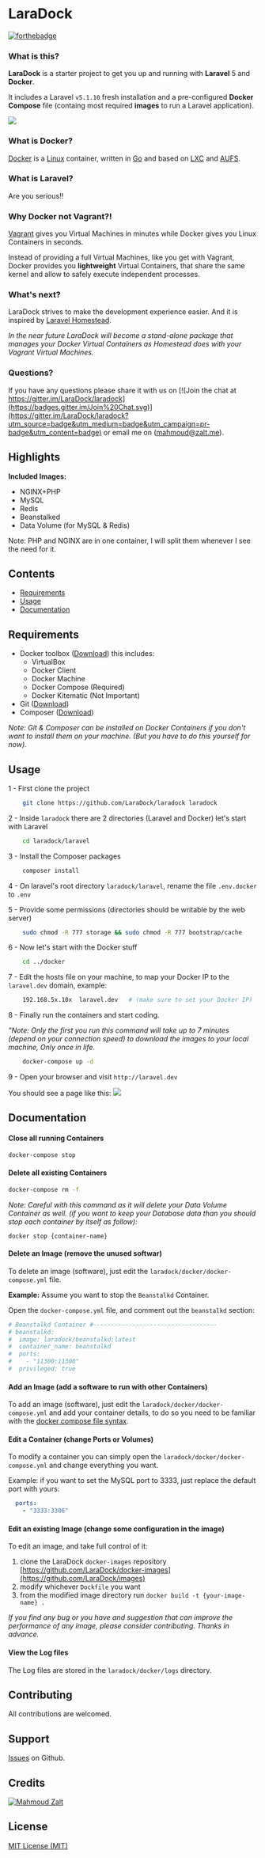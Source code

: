 # LaraDock


[![forthebadge](http://forthebadge.com/images/badges/built-with-love.svg)](http://www.zalt.me)

### What is this?

**LaraDock** is a starter project to get you up and running with **Laravel** 5 and **Docker**. 

It includes a Laravel `v5.1.10` fresh installation and a pre-configured **Docker Compose** file (containg most required **images** to run a Laravel application).


![](http://s11.postimg.org/uqpl3efab/laradock.jpg)


### What is Docker?

[Docker](https://www.docker.com) is a [Linux](https://www.linux.com) container, written in [Go](http://golang.org) and based on [LXC](https://en.wikipedia.org/wiki/LXC) and [AUFS](https://en.wikipedia.org/wiki/Aufs). 

### What is Laravel?

Are you serious!!

### Why Docker not Vagrant?!
[Vagrant](https://www.vagrantup.com) gives you Virtual Machines in minutes while Docker gives you Linux Containers in seconds.

Instead of providing a full Virtual Machines, like you get with Vagrant, Docker provides you **lightweight** Virtual Containers, that share the same kernel and allow to safely execute independent processes.


### What's next?

LaraDock strives to make the development experience easier.
And it is inspired by [Laravel Homestead](http://laravel.com/docs/master/homestead). 

*In the near future LaraDock will become a stand-alone package that manages your Docker Virtual Containers as Homestead does with your Vagrant Virtual Machines.*




### Questions?
If you have any questions please share it with us on [![Join the chat at https://gitter.im/LaraDock/laradock](https://badges.gitter.im/Join%20Chat.svg)](https://gitter.im/LaraDock/laradock?utm_source=badge&utm_medium=badge&utm_campaign=pr-badge&utm_content=badge) or email me on (mahmoud@zalt.me).


<a name="Highlights"></a>
## Highlights

__Included Images:__

- NGINX+PHP
- MySQL
- Redis
- Beanstalked
- Data Volume (for MySQL & Redis)

Note: PHP and NGINX are in one container, I will split them whenever I see the need for it.
	


## Contents

- [Requirements](#Requirements)
- [Usage](#Usage)
- [Documentation](#Documentation)



<a name="Requirements"></a>
## Requirements
- Docker toolbox ([Download](https://www.docker.com/toolbox)) this includes:
	- VirtualBox
	- Docker Client
	- Docker Machine
	- Docker Compose (Required)
	- Docker Kitematic (Not Important)
- Git ([Download](https://git-scm.com/downloads))
- Composer ([Download](https://getcomposer.org/download/))

*Note: Git & Composer can be installed on Docker Containers if you don't want to install them on your machine. (But you have to do this yourself for now).*


<a name="Usage"></a>
## Usage

1 - First clone the project

```bash
	git clone https://github.com/LaraDock/laradock laradock
```

2 - Inside `laradock` there are 2 directories (Laravel and Docker) let's start with Laravel

```bash
	cd laradock/laravel
```

3 - Install the Composer packages

```bash
	composer install
```

4 - On laravel's root directory `laradock/laravel`, rename the file `.env.docker` to `.env`

5 - Provide some permissions (directories should be writable by the web server)

```bash
	sudo chmod -R 777 storage && sudo chmod -R 777 bootstrap/cache
```

6 - Now let's start with the Docker stuff

```bash
	cd ../docker
```

7 - Edit the hosts file on your machine, to map your Docker IP to the `laravel.dev` domain, example: 

```bash
	192.168.5x.10x  laravel.dev   # (make sure to set your Docker IP)
```

8 - Finally run the containers and start coding. 

*"Note: Only the first you run this command will take up to 7 minutes (depend on your connection speed) to download the images to your local machine, Only once in life.*

```bash
	docker-compose up -d
```

9 - Open your browser and visit `http://laravel.dev`

You should see a page like this:
![](http://s29.postimg.org/8cvh7wq2f/Screen_Shot_2015_08_21_at_9_23_19_PM.png)








<a name="Documentation"></a>
## Documentation



#### Close all running Containers
```bash
docker-compose stop
```



#### Delete all existing Containers
```bash
docker-compose rm -f
```

*Note: Careful with this command as it will delete your Data Volume Container as well. (if you want to keep your Database data than you should stop each container by itself as follow):* 

`docker stop {container-name}`




#### Delete an Image (remove the unused softwar)
To delete an image (software), just edit the `laradock/docker/docker-compose.yml` file.

**Example:** Assume you want to stop the `Beanstalkd` Container.


Open the `docker-compose.yml` file, and comment out the `beanstalkd` section:

```yml
# Beanstalkd Container #-----------------------------------
# beanstalkd:
#  image: laradock/beanstalkd:latest
#  container_name: beanstalkd
#  ports:
#    - "11300:11300"
#  privileged: true
```

#### Add an Image (add a software to run with other Containers)
To add an image (software), just edit the `laradock/docker/docker-compose.yml` and add your container details, to do so you need to be familiar with the [docker compose file syntax](https://docs.docker.com/compose/yml/).


#### Edit a Container (change Ports or Volumes)
To modify a container you can simply open the `laradock/docker/docker-compose.yml` and change everything you want.

Example: if you want to set the MySQL port to 3333, just replace the default port with yours:

```yml
  ports:
    - "3333:3306"
```

#### Edit an existing Image (change some configuration in the image)
To edit an image, and take full control of it:

1. clone the LaraDock `docker-images` repository [https://github.com/LaraDock/docker-images](https://github.com/LaraDock/images)
2. modify whichever `Dockfile` you want
3. from the modified image directory run `docker build -t {your-image-name} .`

*If you find any bug or you have and suggestion that can improve the performance of any image, please consider contributing. Thanks in advance.*

#### View the Log files 
The Log files are stored in the `laradock/docker/logs` directory.




## Contributing

All contributions are welcomed.



## Support

[Issues](https://github.com/laradock/laradock/issues) on Github.





## Credits

[![Mahmoud Zalt](https://img.shields.io/badge/Author-Mahmoud%20Zalt-orange.svg)](http://www.zalt.me)



## License

[MIT License (MIT)](https://github.com/laradock/laradock/blob/master/LICENSE)







